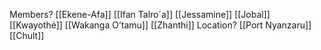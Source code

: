Members?
[[Ekene-Afa]]
[[Ifan Talro´a]]
[[Jessamine]]
[[Jobal]]
[[Kwayothé]]
[[Wakanga O’tamu]]
[[Zhanthi]]
Location?
[[Port Nyanzaru]]
[[Chult]]